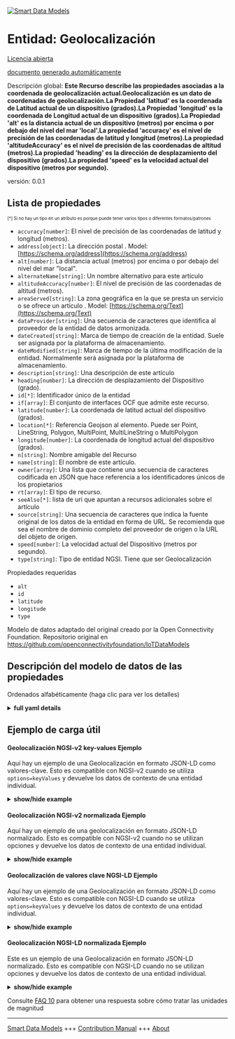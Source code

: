 <!-- 10-Header -->  
[![Smart Data Models](https://smartdatamodels.org/wp-content/uploads/2022/01/SmartDataModels_logo.png "Logo")](https://smartdatamodels.org)  
Entidad: Geolocalización  
========================<!-- /10-Header -->  
<!-- 15-License -->  
[Licencia abierta](https://github.com/smart-data-models//dataModel.OCF/blob/master/Geolocation/LICENSE.md)  
[documento generado automáticamente](https://docs.google.com/presentation/d/e/2PACX-1vTs-Ng5dIAwkg91oTTUdt8ua7woBXhPnwavZ0FxgR8BsAI_Ek3C5q97Nd94HS8KhP-r_quD4H0fgyt3/pub?start=false&loop=false&delayms=3000#slide=id.gb715ace035_0_60)  
<!-- /15-License -->  
<!-- 20-Description -->  
Descripción global: **Este Recurso describe las propiedades asociadas a la coordenada de geolocalización actual.Geolocalización es un dato de coordenadas de geolocalización.La Propiedad 'latitud' es la coordenada de Latitud actual de un dispositivo (grados).La Propiedad 'longitud' es la coordenada de Longitud actual de un dispositivo (grados).La Propiedad 'alt' es la distancia actual de un dispositivo (metros) por encima o por debajo del nivel del mar 'local'.La propiedad 'accuracy' es el nivel de precisión de las coordenadas de latitud y longitud (metros).La propiedad 'altitudeAccuracy' es el nivel de precisión de las coordenadas de altitud (metros).La propiedad 'heading' es la dirección de desplazamiento del dispositivo (grados).La propiedad 'speed' es la velocidad actual del dispositivo (metros por segundo).**  
versión: 0.0.1  
<!-- /20-Description -->  
<!-- 30-PropertiesList -->  

## Lista de propiedades  

<sup><sub>[*] Si no hay un tipo en un atributo es porque puede tener varios tipos o diferentes formatos/patrones</sub></sup>  
- `accuracy[number]`: El nivel de precisión de las coordenadas de latitud y longitud (metros).  - `address[object]`: La dirección postal  . Model: [https://schema.org/address](https://schema.org/address)- `alt[number]`: La distancia actual (metros) por encima o por debajo del nivel del mar "local".  - `alternateName[string]`: Un nombre alternativo para este artículo  - `altitudeAccuracy[number]`: El nivel de precisión de las coordenadas de altitud (metros).  - `areaServed[string]`: La zona geográfica en la que se presta un servicio o se ofrece un artículo  . Model: [https://schema.org/Text](https://schema.org/Text)- `dataProvider[string]`: Una secuencia de caracteres que identifica al proveedor de la entidad de datos armonizada.  - `dateCreated[string]`: Marca de tiempo de creación de la entidad. Suele ser asignada por la plataforma de almacenamiento.  - `dateModified[string]`: Marca de tiempo de la última modificación de la entidad. Normalmente será asignada por la plataforma de almacenamiento.  - `description[string]`: Una descripción de este artículo  - `heading[number]`: La dirección de desplazamiento del Dispositivo (grado).  - `id[*]`: Identificador único de la entidad  - `if[array]`: El conjunto de interfaces OCF que admite este recurso.  - `latitude[number]`: La coordenada de latitud actual del dispositivo (grados).  - `location[*]`: Referencia Geojson al elemento. Puede ser Point, LineString, Polygon, MultiPoint, MultiLineString o MultiPolygon  - `longitude[number]`: La coordenada de longitud actual del dispositivo (grados).  - `n[string]`: Nombre amigable del Recurso  - `name[string]`: El nombre de este artículo.  - `owner[array]`: Una lista que contiene una secuencia de caracteres codificada en JSON que hace referencia a los identificadores únicos de los propietarios  - `rt[array]`: El tipo de recurso.  - `seeAlso[*]`: lista de uri que apuntan a recursos adicionales sobre el artículo  - `source[string]`: Una secuencia de caracteres que indica la fuente original de los datos de la entidad en forma de URL. Se recomienda que sea el nombre de dominio completo del proveedor de origen o la URL del objeto de origen.  - `speed[number]`: La velocidad actual del Dispositivo (metros por segundo).  - `type[string]`: Tipo de entidad NGSI. Tiene que ser Geolocalización  <!-- /30-PropertiesList -->  
<!-- 35-RequiredProperties -->  
Propiedades requeridas  
- `alt`  - `id`  - `latitude`  - `longitude`  - `type`  <!-- /35-RequiredProperties -->  
<!-- 40-RequiredProperties -->  
Modelo de datos adaptado del original creado por la Open Connectivity Foundation. Repositorio original en https://github.com/openconnectivityfoundation/IoTDataModels  
<!-- /40-RequiredProperties -->  
<!-- 50-DataModelHeader -->  
## Descripción del modelo de datos de las propiedades  
Ordenados alfabéticamente (haga clic para ver los detalles)  
<!-- /50-DataModelHeader -->  
<!-- 60-ModelYaml -->  
<details><summary><strong>full yaml details</strong></summary>    
```yaml  
Geolocation:    
  description: 'This Resource describes the properties associated with the current geolocation coordinate.Geolocation is a geolocation coordinate data.The Property ''latitude'' is a device''s current Latitude coordinate (degrees).The Property ''longitude'' is a device''s current Longitude coordinate (degrees).The Property ''alt'' is a device''s current distance (metres) above or below ''local'' sea-level.The Property ''accuracy'' is the accuracy level of the latitude and longitude coordinates (metres).The Property ''altitudeAccuracy'' is the accuracy level of the altitude coordinates (metres).The Property ''heading'' is a direction of travel of device (degree).The Property ''speed'' is a device''s current velocity (metres per second).'    
  properties:    
    accuracy:    
      description: 'The accuracy level of the latitude and longitude coordinates (metres).'    
      minimum: 0    
      readOnly: true    
      type: number    
      x-ngsi:    
        type: Property    
    address:    
      description: 'The mailing address'    
      properties:    
        addressCountry:    
          description: 'Property. The country. For example, Spain. Model:''https://schema.org/addressCountry'''    
          type: string    
        addressLocality:    
          description: 'Property. The locality in which the street address is, and which is in the region. Model:''https://schema.org/addressLocality'''    
          type: string    
        addressRegion:    
          description: 'Property. The region in which the locality is, and which is in the country. Model:''https://schema.org/addressRegion'''    
          type: string    
        postOfficeBoxNumber:    
          description: 'Property. The post office box number for PO box addresses. For example, 03578. Model:''https://schema.org/postOfficeBoxNumber'''    
          type: string    
        postalCode:    
          description: 'Property. The postal code. For example, 24004. Model:''https://schema.org/https://schema.org/postalCode'''    
          type: string    
        streetAddress:    
          description: 'Property. The street address. Model:''https://schema.org/streetAddress'''    
          type: string    
      type: object    
      x-ngsi:    
        model: https://schema.org/address    
        type: Property    
    alt:    
      description: 'The current distance (metres) above or below ''local'' sea-level.'    
      readOnly: true    
      type: number    
      x-ngsi:    
        type: Property    
    alternateName:    
      description: 'An alternative name for this item'    
      type: string    
      x-ngsi:    
        type: Property    
    altitudeAccuracy:    
      description: 'The accuracy level of the altitude coordinates (metres).'    
      minimum: 0    
      readOnly: true    
      type: number    
      x-ngsi:    
        type: Property    
    areaServed:    
      description: 'The geographic area where a service or offered item is provided'    
      type: string    
      x-ngsi:    
        model: https://schema.org/Text    
        type: Property    
    dataProvider:    
      description: 'A sequence of characters identifying the provider of the harmonised data entity.'    
      type: string    
      x-ngsi:    
        type: Property    
    dateCreated:    
      description: 'Entity creation timestamp. This will usually be allocated by the storage platform.'    
      format: date-time    
      type: string    
      x-ngsi:    
        type: Property    
    dateModified:    
      description: 'Timestamp of the last modification of the entity. This will usually be allocated by the storage platform.'    
      format: date-time    
      type: string    
      x-ngsi:    
        type: Property    
    description:    
      description: 'A description of this item'    
      type: string    
      x-ngsi:    
        type: Property    
    heading:    
      description: 'The direction of travel of the Device (degree).'    
      maximum: 360    
      minimum: 0    
      readOnly: true    
      type: number    
      x-ngsi:    
        type: Property    
    id:    
      anyOf: &geolocation_-_properties_-_owner_-_items_-_anyof    
        - description: 'Property. Identifier format of any NGSI entity'    
          maxLength: 256    
          minLength: 1    
          pattern: ^[\w\-\.\{\}\$\+\*\[\]`|~^@!,:\\]+$    
          type: string    
        - description: 'Property. Identifier format of any NGSI entity'    
          format: uri    
          type: string    
      description: 'Unique identifier of the entity'    
      x-ngsi:    
        type: Property    
    if:    
      description: 'The OCF Interface set supported by this Resource.'    
      items:    
        enum:    
          - oic.if.s    
          - oic.if.baseline    
        type: string    
      minItems: 2    
      readOnly: true    
      type: array    
      uniqueItems: true    
      x-ngsi:    
        type: Property    
    latitude:    
      description: 'The Device''s Current Latitude coordinate (degrees).'    
      readOnly: true    
      type: number    
      x-ngsi:    
        type: Property    
    location:    
      description: 'Geojson reference to the item. It can be Point, LineString, Polygon, MultiPoint, MultiLineString or MultiPolygon'    
      oneOf:    
        - description: 'GeoProperty. Geojson reference to the item. Point'    
          properties:    
            bbox:    
              items:    
                type: number    
              minItems: 4    
              type: array    
            coordinates:    
              items:    
                type: number    
              minItems: 2    
              type: array    
            type:    
              enum:    
                - Point    
              type: string    
          required:    
            - type    
            - coordinates    
          title: 'GeoJSON Point'    
          type: object    
        - description: 'GeoProperty. Geojson reference to the item. LineString'    
          properties:    
            bbox:    
              items:    
                type: number    
              minItems: 4    
              type: array    
            coordinates:    
              items:    
                items:    
                  type: number    
                minItems: 2    
                type: array    
              minItems: 2    
              type: array    
            type:    
              enum:    
                - LineString    
              type: string    
          required:    
            - type    
            - coordinates    
          title: 'GeoJSON LineString'    
          type: object    
        - description: 'GeoProperty. Geojson reference to the item. Polygon'    
          properties:    
            bbox:    
              items:    
                type: number    
              minItems: 4    
              type: array    
            coordinates:    
              items:    
                items:    
                  items:    
                    type: number    
                  minItems: 2    
                  type: array    
                minItems: 4    
                type: array    
              type: array    
            type:    
              enum:    
                - Polygon    
              type: string    
          required:    
            - type    
            - coordinates    
          title: 'GeoJSON Polygon'    
          type: object    
        - description: 'GeoProperty. Geojson reference to the item. MultiPoint'    
          properties:    
            bbox:    
              items:    
                type: number    
              minItems: 4    
              type: array    
            coordinates:    
              items:    
                items:    
                  type: number    
                minItems: 2    
                type: array    
              type: array    
            type:    
              enum:    
                - MultiPoint    
              type: string    
          required:    
            - type    
            - coordinates    
          title: 'GeoJSON MultiPoint'    
          type: object    
        - description: 'GeoProperty. Geojson reference to the item. MultiLineString'    
          properties:    
            bbox:    
              items:    
                type: number    
              minItems: 4    
              type: array    
            coordinates:    
              items:    
                items:    
                  items:    
                    type: number    
                  minItems: 2    
                  type: array    
                minItems: 2    
                type: array    
              type: array    
            type:    
              enum:    
                - MultiLineString    
              type: string    
          required:    
            - type    
            - coordinates    
          title: 'GeoJSON MultiLineString'    
          type: object    
        - description: 'GeoProperty. Geojson reference to the item. MultiLineString'    
          properties:    
            bbox:    
              items:    
                type: number    
              minItems: 4    
              type: array    
            coordinates:    
              items:    
                items:    
                  items:    
                    items:    
                      type: number    
                    minItems: 2    
                    type: array    
                  minItems: 4    
                  type: array    
                type: array    
              type: array    
            type:    
              enum:    
                - MultiPolygon    
              type: string    
          required:    
            - type    
            - coordinates    
          title: 'GeoJSON MultiPolygon'    
          type: object    
      x-ngsi:    
        type: GeoProperty    
    longitude:    
      description: 'The Device''s Current Longitude coordinate (degrees).'    
      readOnly: true    
      type: number    
      x-ngsi:    
        type: Property    
    n:    
      description: 'Friendly name of the Resource'    
      maxLength: 64    
      readOnly: true    
      type: string    
      x-ngsi:    
        type: Property    
    name:    
      description: 'The name of this item.'    
      type: string    
      x-ngsi:    
        type: Property    
    owner:    
      description: 'A List containing a JSON encoded sequence of characters referencing the unique Ids of the owner(s)'    
      items:    
        anyOf: *geolocation_-_properties_-_owner_-_items_-_anyof    
        description: 'Property. Unique identifier of the entity'    
      type: array    
      x-ngsi:    
        type: Property    
    rt:    
      description: 'The Resource Type.'    
      items:    
        enum:    
          - oic.r.sensor.geolocation    
        maxLength: 64    
        type: string    
      minItems: 1    
      readOnly: true    
      type: array    
      uniqueItems: true    
      x-ngsi:    
        type: Property    
    seeAlso:    
      description: 'list of uri pointing to additional resources about the item'    
      oneOf:    
        - items:    
            format: uri    
            type: string    
          minItems: 1    
          type: array    
        - format: uri    
          type: string    
      x-ngsi:    
        type: Property    
    source:    
      description: 'A sequence of characters giving the original source of the entity data as a URL. Recommended to be the fully qualified domain name of the source provider, or the URL to the source object.'    
      type: string    
      x-ngsi:    
        type: Property    
    speed:    
      description: 'The Device''s current velocity (metres per second).'    
      minimum: 0    
      readOnly: true    
      type: number    
      x-ngsi:    
        type: Property    
    type:    
      description: 'NGSI entity type. It has to be Geolocation'    
      enum:    
        - Geolocation    
      type: string    
      x-ngsi:    
        type: Property    
  required:    
    - latitude    
    - longitude    
    - alt    
    - id    
    - type    
  type: object    
  x-derived-from: https://raw.githubusercontent.com/openconnectivityfoundation/IoTDataModels/master/GeolocationResURI.swagger.json    
  x-disclaimer: 'Redistribution and use in source and binary forms, with or without modification, are permitted  provided that the license conditions are met. Copyleft (c) 2021 Contributors to Smart Data Models Program'    
  x-license-url: https://github.com/smart-data-models/dataModel.OCF/blob/master/Geolocation/LICENSE.md    
  x-model-schema: https://smart-data-models.github.io/dataModel.OCF/Geolocation/schema.json    
  x-model-tags: OCF    
  x-version: 0.0.1    
```  
</details>    
<!-- /60-ModelYaml -->  
<!-- 70-MiddleNotes -->  
<!-- /70-MiddleNotes -->  
<!-- 80-Examples -->  
## Ejemplo de carga útil  
#### Geolocalización NGSI-v2 key-values Ejemplo  
Aquí hay un ejemplo de una Geolocalización en formato JSON-LD como valores-clave. Esto es compatible con NGSI-v2 cuando se utiliza `options=keyValues` y devuelve los datos de contexto de una entidad individual.  
<details><summary><strong>show/hide example</strong></summary>    
```json  
{  
  "id": "urn:ngsi-ld:Geolocation:id:BEHA:68562233",  
  "dateCreated": "2009-08-09T05:45:27Z",  
  "dateModified": "1984-10-08T22:22:35Z",  
  "source": "Cover alone Congress station sense able. Summer court recognize yes. Foreign operation Mrs system.",  
  "name": "Cut recently stand test third. Least similar end speech author Congress young.",  
  "alternateName": "Cup above final indicate father. Each million letter just organization east.",  
  "description": "Structure bed per season score organization significant. Reality out stock bad south care.",  
  "dataProvider": "Understand production past list information career. Head wall edge build theory design. She building news could hotel. Rest series sound free want series could.",  
  "owner": [  
    "urn:ngsi-ld:Geolocation:items:XHMM:99523747",  
    "urn:ngsi-ld:Geolocation:items:WXXZ:02303430"  
  ],  
  "seeAlso": [  
    "urn:ngsi-ld:Geolocation:items:KFQI:84642992",  
    "urn:ngsi-ld:Geolocation:items:DIMR:65496779"  
  ],  
  "location": {  
    "type": "Point",  
    "coordinates": [  
      -56.856346,  
      153.530621  
    ]  
  },  
  "address": {  
    "streetAddress": "Begin discuss language table. Bar might likely find interview herself think.",  
    "addressLocality": "Bed give create window blue. Project tend put must himself try. Pretty season my system.",  
    "addressRegion": "Reduce give information successful woman. Boy accept though mother year. Great hotel war home two official.",  
    "addressCountry": "Blood reality other during recognize miss task name. Discuss those she expect reduce agreement benefit.",  
    "postalCode": "Base happen age nature produce traditional floor. Build couple administration cell happen. Compare focus billion man increase nature phone.",  
    "postOfficeBoxNumber": "Significant poor central business. Be page ahead amount civil chance upon. Future once some none seek. Win blue a since sing leg."  
  },  
  "areaServed": "Local audience offer firm section whether way. Rest recognize worry become bill just.",  
  "rt": [  
    "oic.r.sensor.geolocation",  
    "oic.r.sensor.geolocation"  
  ],  
  "longitude": {  
    "type": "Property",  
    "value": 65.0  
  },  
  "heading": {  
    "type": "Property",  
    "value": 0.3  
  },  
  "latitude": {  
    "type": "Property",  
    "value": 749.4  
  },  
  "altitudeAccuracy": {  
    "type": "Property",  
    "value": 870.8  
  },  
  "alt": {  
    "type": "Property",  
    "value": 488.6  
  },  
  "accuracy": {  
    "type": "Property",  
    "value": 660.8  
  },  
  "speed": {  
    "type": "Property",  
    "value": 63.3  
  },  
  "n": "East story TV end official relate. Image help significant particularly wall.",  
  "if": [  
    "oic.if.baseline",  
    "oic.if.s"  
  ],  
  "type": "Geolocation"  
}  
```  
</details>  
#### Geolocalización NGSI-v2 normalizada Ejemplo  
Aquí hay un ejemplo de una geolocalización en formato JSON-LD normalizado. Esto es compatible con NGSI-v2 cuando no se utilizan opciones y devuelve los datos de contexto de una entidad individual.  
<details><summary><strong>show/hide example</strong></summary>    
```json  
{  
  "id": {  
    "type": "string",  
    "value": "urn:ngsi-ld:Geolocation:id:BEHA:68562233"  
  },  
  "dateCreated": {  
    "format": "date-time",  
    "type": "string",  
    "value": "2009-08-09T05:45:27Z"  
  },  
  "dateModified": {  
    "format": "date-time",  
    "type": "string",  
    "value": "1984-10-08T22:22:35Z"  
  },  
  "source": {  
    "type": "string",  
    "value": "Cover alone Congress station sense able. Summer court recognize yes. Foreign operation Mrs system."  
  },  
  "name": {  
    "type": "string",  
    "value": "Cut recently stand test third. Least similar end speech author Congress young."  
  },  
  "alternateName": {  
    "type": "string",  
    "value": "Cup above final indicate father. Each million letter just organization east."  
  },  
  "description": {  
    "type": "string",  
    "value": "Structure bed per season score organization significant. Reality out stock bad south care."  
  },  
  "dataProvider": {  
    "type": "string",  
    "value": "Understand production past list information career. Head wall edge build theory design. She building news could hotel. Rest series sound free want series could."  
  },  
  "owner": {  
    "type": "array",  
    "value": [  
      "urn:ngsi-ld:Geolocation:items:XHMM:99523747",  
      "urn:ngsi-ld:Geolocation:items:WXXZ:02303430"  
    ]  
  },  
  "seeAlso": {  
    "type": "array",  
    "value": [  
      "urn:ngsi-ld:Geolocation:items:KFQI:84642992",  
      "urn:ngsi-ld:Geolocation:items:DIMR:65496779"  
    ]  
  },  
  "location": {  
    "type": "object",  
    "value": {  
      "type": "Point",  
      "coordinates": [  
        -56.856346,  
        153.530621  
      ]  
    }  
  },  
  "address": {  
    "type": "object",  
    "value": {  
      "streetAddress": "Begin discuss language table. Bar might likely find interview herself think.",  
      "addressLocality": "Bed give create window blue. Project tend put must himself try. Pretty season my system.",  
      "addressRegion": "Reduce give information successful woman. Boy accept though mother year. Great hotel war home two official.",  
      "addressCountry": "Blood reality other during recognize miss task name. Discuss those she expect reduce agreement benefit.",  
      "postalCode": "Base happen age nature produce traditional floor. Build couple administration cell happen. Compare focus billion man increase nature phone.",  
      "postOfficeBoxNumber": "Significant poor central business. Be page ahead amount civil chance upon. Future once some none seek. Win blue a since sing leg."  
    }  
  },  
  "areaServed": {  
    "type": "string",  
    "value": "Local audience offer firm section whether way. Rest recognize worry become bill just."  
  },  
  "rt": {  
    "type": "array",  
    "value": [  
      "oic.r.sensor.geolocation",  
      "oic.r.sensor.geolocation"  
    ]  
  },  
  "longitude": {  
    "type": "object",  
    "value": {  
      "type": "Property",  
      "value": 65.0  
    }  
  },  
  "heading": {  
    "type": "object",  
    "value": {  
      "type": "Property",  
      "value": 0.3  
    }  
  },  
  "latitude": {  
    "type": "object",  
    "value": {  
      "type": "Property",  
      "value": 749.4  
    }  
  },  
  "altitudeAccuracy": {  
    "type": "object",  
    "value": {  
      "type": "Property",  
      "value": 870.8  
    }  
  },  
  "alt": {  
    "type": "object",  
    "value": {  
      "type": "Property",  
      "value": 488.6  
    }  
  },  
  "accuracy": {  
    "type": "object",  
    "value": {  
      "type": "Property",  
      "value": 660.8  
    }  
  },  
  "speed": {  
    "type": "object",  
    "value": {  
      "type": "Property",  
      "value": 63.3  
    }  
  },  
  "n": {  
    "type": "string",  
    "value": "East story TV end official relate. Image help significant particularly wall."  
  },  
  "if": {  
    "type": "array",  
    "value": [  
      "oic.if.baseline",  
      "oic.if.s"  
    ]  
  },  
  "type": {  
    "type": "string",  
    "value": "Geolocation"  
  }  
}  
```  
</details>  
#### Geolocalización de valores clave NGSI-LD Ejemplo  
Aquí hay un ejemplo de una Geolocalización en formato JSON-LD como valores-clave. Esto es compatible con NGSI-LD cuando se utiliza `options=keyValues` y devuelve los datos de contexto de una entidad individual.  
<details><summary><strong>show/hide example</strong></summary>    
```json  
{  
    "id": "urn:ngsi-ld:Geolocation:id:BEHA:68562233",  
    "dateCreated": "2009-08-09T05:45:27Z",  
    "dateModified": "1984-10-08T22:22:35Z",  
    "source": "Cover alone Congress station sense able. Summer court recognize yes. Foreign operation Mrs system.",  
    "name": "Cut recently stand test third. Least similar end speech author Congress young.",  
    "alternateName": "Cup above final indicate father. Each million letter just organization east.",  
    "description": "Structure bed per season score organization significant. Reality out stock bad south care.",  
    "dataProvider": "Understand production past list information career. Head wall edge build theory design. She building news could hotel. Rest series sound free want series could.",  
    "owner": [  
        "urn:ngsi-ld:Geolocation:items:XHMM:99523747",  
        "urn:ngsi-ld:Geolocation:items:WXXZ:02303430"  
    ],  
    "seeAlso": [  
        "urn:ngsi-ld:Geolocation:items:KFQI:84642992",  
        "urn:ngsi-ld:Geolocation:items:DIMR:65496779"  
    ],  
    "location": {  
        "type": "Point",  
        "coordinates": [  
            -56.856346,  
            153.530621  
        ]  
    },  
    "address": {  
        "streetAddress": "Begin discuss language table. Bar might likely find interview herself think.",  
        "addressLocality": "Bed give create window blue. Project tend put must himself try. Pretty season my system.",  
        "addressRegion": "Reduce give information successful woman. Boy accept though mother year. Great hotel war home two official.",  
        "addressCountry": "Blood reality other during recognize miss task name. Discuss those she expect reduce agreement benefit.",  
        "postalCode": "Base happen age nature produce traditional floor. Build couple administration cell happen. Compare focus billion man increase nature phone.",  
        "postOfficeBoxNumber": "Significant poor central business. Be page ahead amount civil chance upon. Future once some none seek. Win blue a since sing leg."  
    },  
    "areaServed": "Local audience offer firm section whether way. Rest recognize worry become bill just.",  
    "rt": [  
        "oic.r.sensor.geolocation",  
        "oic.r.sensor.geolocation"  
    ],  
    "longitude": {  
        "type": "Property",  
        "value": 65.0  
    },  
    "heading": {  
        "type": "Property",  
        "value": 0.3  
    },  
    "latitude": {  
        "type": "Property",  
        "value": 749.4  
    },  
    "altitudeAccuracy": {  
        "type": "Property",  
        "value": 870.8  
    },  
    "alt": {  
        "type": "Property",  
        "value": 488.6  
    },  
    "accuracy": {  
        "type": "Property",  
        "value": 660.8  
    },  
    "speed": {  
        "type": "Property",  
        "value": 63.3  
    },  
    "n": "East story TV end official relate. Image help significant particularly wall.",  
    "if": [  
        "oic.if.baseline",  
        "oic.if.s"  
    ],  
    "type": "Geolocation",  
    "@context": [  
        "https://smartdatamodels.org/context.jsonld",  
        "https://raw.githubusercontent.com/smart-data-models/dataModel.OCF/master/context.jsonld"  
    ]  
}  
```  
</details>  
#### Geolocalización NGSI-LD normalizada Ejemplo  
Este es un ejemplo de una Geolocalización en formato JSON-LD normalizado. Esto es compatible con NGSI-LD cuando no se utilizan opciones y devuelve los datos de contexto de una entidad individual.  
<details><summary><strong>show/hide example</strong></summary>    
```json  
{  
    "id": "urn:ngsi-ld:Geolocation:id:GSZV:79226802",  
    "dateCreated": {  
        "type": "Property",  
        "value": {  
            "@type": "DateTime",  
            "@value": "1988-11-27T04:38:06Z"  
        }  
    },  
    "dateModified": {  
        "type": "Property",  
        "value": {  
            "@type": "DateTime",  
            "@value": "1988-11-11T00:10:18Z"  
        }  
    },  
    "source": {  
        "type": "Property",  
        "value": "Develop three cell take hard design. Door behavior once. Second prove father likely economy begin interview. Argue staff value."  
    },  
    "name": {  
        "type": "Property",  
        "value": "Friend young have clearly. Then before wife like. Black join also pressure administration. Choose executive past century hot four music various."  
    },  
    "alternateName": {  
        "type": "Property",  
        "value": "Magazine rather two share section. Teach build size food quickly group."  
    },  
    "description": {  
        "type": "Property",  
        "value": "News main according always. Strategy difference throughout factor enough."  
    },  
    "dataProvider": {  
        "type": "Property",  
        "value": "Sell along ground look window forget. Class which result enter type organization interview him. Smile student oil."  
    },  
    "owner": {  
        "type": "Property",  
        "value": [  
            "urn:ngsi-ld:Geolocation:items:HLNO:95575236",  
            "urn:ngsi-ld:Geolocation:items:MFNZ:26753486"  
        ]  
    },  
    "seeAlso": {  
        "type": "Property",  
        "value": [  
            "urn:ngsi-ld:Geolocation:items:OAET:30926469"  
        ]  
    },  
    "location": {  
        "type": "Property",  
        "value": {  
            "type": "Point",  
            "coordinates": [  
                50.524751,  
                -158.916106  
            ]  
        }  
    },  
    "address": {  
        "type": "Property",  
        "value": {  
            "streetAddress": "Vote area ability support growth give black what. Course either garden should. Rise when huge sometimes director production newspaper.",  
            "addressLocality": "Low process crime floor development resource. Bring east different view could.",  
            "addressRegion": "Someone thing television environmental more member bar list. Successful beyond she best.",  
            "addressCountry": "Office item cultural factor I month. Student policy have.",  
            "postalCode": "Experience really add long better college food. Campaign fight reason add. Past lead actually author under.",  
            "postOfficeBoxNumber": "Race shake its money."  
        }  
    },  
    "areaServed": {  
        "type": "Property",  
        "value": "Imagine hotel close some prepare force find glass. Develop to nature professor weight senior."  
    },  
    "rt": {  
        "type": "Property",  
        "value": [  
            "oic.r.sensor.geolocation"  
        ]  
    },  
    "longitude": {  
        "type": "Property",  
        "value": 166.3  
    },  
    "heading": {  
        "type": "Property",  
        "value": 348.5  
    },  
    "latitude": {  
        "type": "Property",  
        "value": 935.3  
    },  
    "altitudeAccuracy": {  
        "type": "Property",  
        "value": 319.9  
    },  
    "alt": {  
        "type": "Property",  
        "value": 418.0  
    },  
    "accuracy": {  
        "type": "Property",  
        "value": 388.1  
    },  
    "speed": {  
        "type": "Property",  
        "value": 300.2  
    },  
    "n": {  
        "type": "Property",  
        "value": "Task type road every wide well. Decide bag care public."  
    },  
    "if": {  
        "type": "Property",  
        "value": [  
            "oic.if.baseline",  
            "oic.if.s"  
        ]  
    },  
    "type": "Geolocation",  
    "@context": [  
        "https://smartdatamodels.org/context.jsonld",  
        "https://raw.githubusercontent.com/smart-data-models/dataModel.OCF/master/context.jsonld"  
    ]  
}  
```  
</details><!-- /80-Examples -->  
<!-- 90-FooterNotes -->  
<!-- /90-FooterNotes -->  
<!-- 95-Units -->  
Consulte [FAQ 10](https://smartdatamodels.org/index.php/faqs/) para obtener una respuesta sobre cómo tratar las unidades de magnitud  
<!-- /95-Units -->  
<!-- 97-LastFooter -->  
---  
[Smart Data Models](https://smartdatamodels.org) +++ [Contribution Manual](https://bit.ly/contribution_manual) +++ [About](https://bit.ly/Introduction_SDM)<!-- /97-LastFooter -->  
